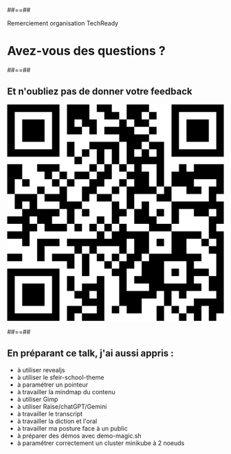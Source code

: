 
##==##
<!-- .slide: data-background="./assets/techready/end.png"-->
Remerciement organisation TechReady

<!-- .slide: class="transition-bg-sfeir-2" -->
# Avez-vous des questions ?

##==##
<!-- .slide: class="transition-bg-sfeir-2" -->

## Et n'oubliez pas de donner votre feedback
![h-600](./assets/kubernetes/feedback_QRCode.png)

##==##
<!-- .slide: class="transition-bg-sfeir-2" -->
## En préparant ce talk, j'ai aussi appris :
- à utiliser revealjs
- à utiliser le sfeir-school-theme
- à paramétrer un pointeur
- à travailler la mindmap du contenu
- à utiliser Gimp
- à utiliser Raise/chatGPT/Gemini
- à travailler le transcript
- à travailler la diction et l'oral
- à travailler ma posture face à un public
- à préparer des démos avec demo-magic.sh
- à paramétrer correctement un cluster minikube à 2 noeuds
